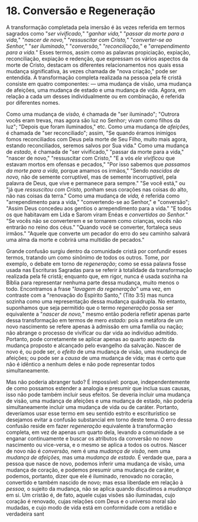 # 18. Conversão e Regeneração

A transformação completada pela imersão é às vezes referida em termos sagrados como "*ser vivificado,*" "*ganhar vida,*" "*passar da morte para a vida,*" "*nascer de novo,*" "*ressuscitar com Cristo,*" "*converter-se ao Senhor,*" "*ser iluminado,*" "*conversão,*" "*reconciliação,*" e "*arrependimento para a vida.*" Esses termos, assim como as palavras propiciação, expiação, reconciliação, expiação e redenção, que expressam os vários aspectos da morte de Cristo, destacam os diferentes relacionamentos nos quais essa mudança significativa, às vezes chamada de "nova criação," pode ser entendida. A transformação completa realizada na pessoa pela fé cristã consiste em quatro componentes: — uma mudança de visão, uma mudança de afeições, uma mudança de estado e uma mudança de vida. Agora, em relação a cada um desses individualmente ou em combinação, é referida por diferentes nomes.

Como uma mudança de *visão,* é chamada de "ser iluminado"; "Outrora vocês eram trevas, mas agora são luz no Senhor; vivam como filhos da luz"; "Depois que foram iluminados," etc. Como uma mudança de *afeições,* é chamada de "ser reconciliado"; assim, "Se quando éramos inimigos fomos reconciliados com Deus pela morte de Seu Filho, muito mais agora, estando reconciliados, seremos salvos por Sua vida." Como uma mudança de *estado,* é chamada de "ser vivificado," "passar da morte para a vida," "nascer de novo," "ressuscitar com Cristo," "E a vós *ele vivificou* que estavam mortos em ofensas e pecados," "Por isso sabemos que *passamos da morte para a vida,* porque amamos os irmãos," "Sendo *nascidos de novo,* não de semente corruptível, mas de semente incorruptível, pela palavra de Deus, que vive e permanece para sempre." "Se você está," ou "já que *ressuscitou com Cristo,* ponham seus corações nas coisas do alto, não nas coisas da terra." Como uma mudança de *vida,* é referida como "arrependimento para a vida," "convertendo-se ao Senhor," e "conversão"; "Assim Deus concedeu aos gentios o arrependimento para a vida." "E todos os que habitavam em Lida e Sarom viram Enéas e *convertidos ao Senhor.*" "Se vocês não se converterem e se tornarem como crianças, vocês não entrarão no reino dos céus." "Quando você se converter, fortaleça seus irmãos." "Aquele que converte um pecador do erro do seu caminho salvará uma alma da morte e cobrirá uma multidão de pecados."

Grande confusão surgiu dentro da comunidade cristã por confundir esses termos, tratando um como sinônimo de todos os outros. Tome, por exemplo, o debate em torno de *regeneração*; como se essa palavra fosse usada nas Escrituras Sagradas para se referir à totalidade da transformação realizada pela fé cristã; enquanto que, em rigor, nunca é usada sozinha na Bíblia para representar nenhuma parte dessa mudança, muito menos o todo. Encontramos a frase "*lavagem da regeneração*" uma vez, em contraste com a "renovação do Espírito Santo," (Tito 3:5) mas nunca sozinha como uma representação dessa mudança quádrupla. No entanto, suponhamos que seja permitido que o termo *regeneração* possa ser equivalente a "*nascer de novo,*" mesmo então poderia refletir apenas parte dessa transformação em termos de mero *estado:* pois a metáfora de um novo nascimento se refere apenas à admissão em uma família ou nação; não abrange o processo de vivificar ou dar vida ao indivíduo admitido. Portanto, pode corretamente se aplicar apenas ao quarto aspecto da mudança proposto e alcançado pelo evangelho da salvação. Nascer de novo é, ou pode ser, o *efeito* de uma mudança de visão, uma mudança de afeições; ou pode ser a *causa* de uma mudança de vida; mas é certo que não é idêntico a nenhum deles e não pode representar todos simultaneamente.

Mas não poderia abranger tudo? É impossível: porque, independentemente de como possamos estender a analogia e presumir que inclua suas causas, isso não pode também incluir seus efeitos. Se deveria incluir uma mudança de visão, uma mudança de afeições e uma mudança de estado, não poderia simultaneamente incluir uma mudança de vida ou de caráter. Portanto, deveríamos usar esse termo em seu sentido estrito e escriturístico se desejamos evitar a confusão substancial em torno deste tema. O erro dessa confusão reside em fazer *regeneração* equivalente à transformação completa, em vez de apenas um quarto dela, levando a comunidade a se enganar continuamente e buscar os atributos da conversão no novo nascimento ou vice-versa, e o mesmo se aplica a todos os outros. Nascer de novo não é *conversão,* nem é uma *mudança de visão,* nem uma *mudança de afeições,* mas uma *mudança de estado.* É verdade que, para a pessoa que nasce de novo, podemos inferir uma mudança de visão, uma mudança de coração, e podemos presumir uma mudança de caráter, e podemos, portanto, dizer que ele é iluminado, renovado no coração, convertido e também nascido de novo; mas essa liberdade em relação à *pessoa,* o sujeito da mudança, não se aplica quando discutimos a *mudança* em si. Um cristão é, de fato, aquele cujas visões são iluminadas, cujo coração é renovado, cujas relações com Deus e o universo moral são mudadas, e cujo modo de vida está em conformidade com a retidão e verdadeira sant